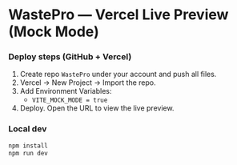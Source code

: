 # WastePro — Vercel Live Preview (Mock Mode)

### Deploy steps (GitHub + Vercel)
1) Create repo `WastePro` under your account and push all files.
2) Vercel → New Project → Import the repo.
3) Add Environment Variables:
   - `VITE_MOCK_MODE = true`
4) Deploy. Open the URL to view the live preview.

### Local dev
```bash
npm install
npm run dev
```
